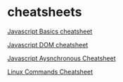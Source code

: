 # cheatsheets

[Javascript Basics cheatsheet](./js_web/JS_Basics.md)

[Javascript DOM cheatsheet](./js_web/JS_DOM.md)

[Javascript Aysnchronous Cheatsheet](./js_web/JSAsync.md)

[Linux Commands Cheatsheet](./Linux/linux-commands-handbook.pdf)
